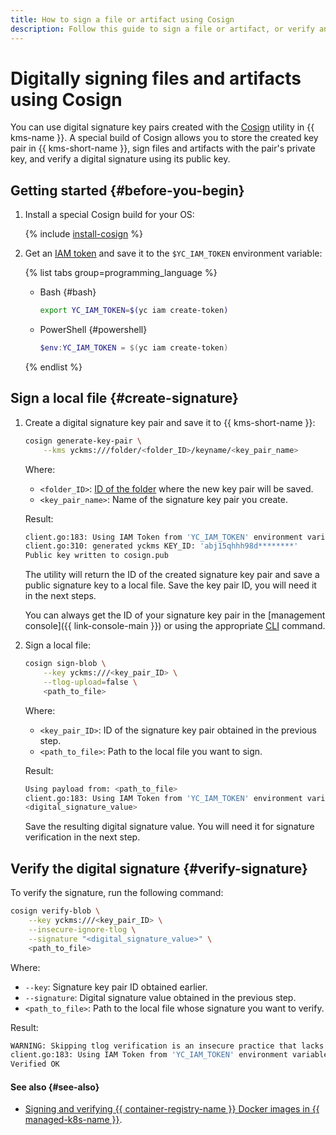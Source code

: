 ```yaml
---
title: How to sign a file or artifact using Cosign
description: Follow this guide to sign a file or artifact, or verify an electronic signature using the Cosign utility.
---
```


# Digitally signing files and artifacts using Cosign

You can use digital signature key pairs created with the [Cosign](https://docs.sigstore.dev/signing/quickstart/) utility in {{ kms-name }}. A special build of Cosign allows you to store the created key pair in {{ kms-short-name }}, sign files and artifacts with the pair's private key, and verify a digital signature using its public key.

## Getting started {#before-you-begin}

1. Install a special Cosign build for your OS:

   {% include [install-cosign](../../_includes/kms/install-cosign.md) %}

1. Get an [IAM token](../../iam/concepts/authorization/iam-token.md) and save it to the `$YC_IAM_TOKEN` environment variable:

   {% list tabs group=programming_language %}

   - Bash {#bash}

      ```bash
      export YC_IAM_TOKEN=$(yc iam create-token)
      ```

   - PowerShell {#powershell}

      ```powershell
      $env:YC_IAM_TOKEN = $(yc iam create-token)
      ```

   {% endlist %}

## Sign a local file {#create-signature}

1. Create a digital signature key pair and save it to {{ kms-short-name }}:

   ```bash
   cosign generate-key-pair \
       --kms yckms:///folder/<folder_ID>/keyname/<key_pair_name>
   ```

   Where:
   * `<folder_ID>`: [ID of the folder](../../resource-manager/operations/folder/get-id.md) where the new key pair will be saved.
   * `<key_pair_name>`: Name of the signature key pair you create.

   Result:

   ```bash
   client.go:183: Using IAM Token from 'YC_IAM_TOKEN' environment variable as credentials
   client.go:310: generated yckms KEY_ID: 'abj15qhhh98d********'
   Public key written to cosign.pub
   ```

   The utility will return the ID of the created signature key pair and save a public signature key to a local file. Save the key pair ID, you will need it in the next steps.

   You can always get the ID of your signature key pair in the [management console]({{ link-console-main }}) or using the appropriate [CLI](../../cli/cli-ref/managed-services/kms/asymmetric-signature-key/list.md) command.

1. Sign a local file:

   ```bash
   cosign sign-blob \
       --key yckms:///<key_pair_ID> \
       --tlog-upload=false \
       <path_to_file>
   ```

   Where:
   * `<key_pair_ID>`: ID of the signature key pair obtained in the previous step.
   * `<path_to_file>`: Path to the local file you want to sign.

   Result:

   ```bash
   Using payload from: <path_to_file>
   client.go:183: Using IAM Token from 'YC_IAM_TOKEN' environment variable as credentials
   <digital_signature_value>
   ```

   Save the resulting digital signature value. You will need it for signature verification in the next step.

## Verify the digital signature {#verify-signature}

To verify the signature, run the following command:

```bash
cosign verify-blob \
    --key yckms:///<key_pair_ID> \
    --insecure-ignore-tlog \
    --signature "<digital_signature_value>" \
    <path_to_file>
```

Where:
* `--key`: Signature key pair ID obtained earlier.
* `--signature`: Digital signature value obtained in the previous step.
* `<path_to_file>`: Path to the local file whose signature you want to verify.

Result:

```bash
WARNING: Skipping tlog verification is an insecure practice that lacks of transparency and auditability verification for the blob.
client.go:183: Using IAM Token from 'YC_IAM_TOKEN' environment variable as credentials
Verified OK
```

#### See also {#see-also}

* [Signing and verifying {{ container-registry-name }} Docker images in {{ managed-k8s-name }}](../../container-registry/tutorials/sign-with-cosign.md).